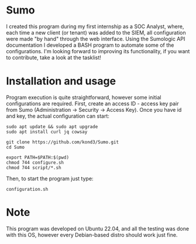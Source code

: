 # Sumo
I created this program during my first internship as a SOC Analyst, where, each time a new client (or tenant) was added to the SIEM, all configuration were made "by hand" through the web interface. Using the Sumologic API documentation I developed a BASH program to automate some of the configurations. I'm looking forward to improving its functionality, if you want to contribute, take a look at the tasklist!

# Installation and usage
Program execution is quite straightforward, however some initial configurations are required. First, create an access ID - access key pair from Sumo (Administration -> Security -> Access Key).
Once you have id and key, the actual configuration can start:
```
sudo apt update && sudo apt upgrade
sudo apt install curl jq cowsay

git clone https://github.com/kond3/Sumo.git
cd Sumo

export PATH=$PATH:$(pwd)
chmod 744 configure.sh
chmod 744 script/*.sh
```
Then, to start the program just type:
```
configuration.sh
```
# Note
This program was developed on Ubuntu 22.04, and all the testing was done with this OS, however every Debian-based distro should work just fine.
